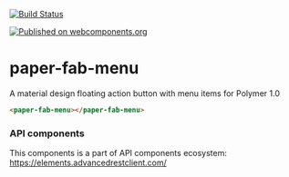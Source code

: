 [![Build Status](https://travis-ci.org/advanced-rest-client/api-url-data-model.svg?branch=stage)](https://travis-ci.org/advanced-rest-client/paper-fab-menu)

[![Published on webcomponents.org](https://img.shields.io/badge/webcomponents.org-published-blue.svg)](https://www.webcomponents.org/element/advanced-rest-client/paper-fab-menu)

# paper-fab-menu

A material design floating action button with menu items for Polymer 1.0

<!---
```
<custom-element-demo>
  <template>
    <link rel="import" href="paper-fab-menu.html">
    <next-code-block></next-code-block>
  </template>
</custom-element-demo>
```
-->

```html
<paper-fab-menu></paper-fab-menu>
```

### API components

This components is a part of API components ecosystem: https://elements.advancedrestclient.com/
